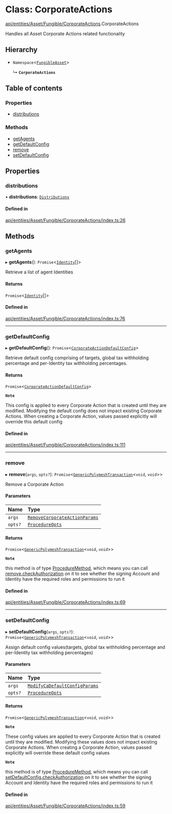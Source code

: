 # Class: CorporateActions

[api/entities/Asset/Fungible/CorporateActions](../wiki/api.entities.Asset.Fungible.CorporateActions).CorporateActions

Handles all Asset Corporate Actions related functionality

## Hierarchy

- `Namespace`\<[`FungibleAsset`](../wiki/api.entities.Asset.Fungible.FungibleAsset)\>

  ↳ **`CorporateActions`**

## Table of contents

### Properties

- [distributions](../wiki/api.entities.Asset.Fungible.CorporateActions.CorporateActions#distributions)

### Methods

- [getAgents](../wiki/api.entities.Asset.Fungible.CorporateActions.CorporateActions#getagents)
- [getDefaultConfig](../wiki/api.entities.Asset.Fungible.CorporateActions.CorporateActions#getdefaultconfig)
- [remove](../wiki/api.entities.Asset.Fungible.CorporateActions.CorporateActions#remove)
- [setDefaultConfig](../wiki/api.entities.Asset.Fungible.CorporateActions.CorporateActions#setdefaultconfig)

## Properties

### distributions

• **distributions**: [`Distributions`](../wiki/api.entities.Asset.Fungible.CorporateActions.Distributions.Distributions)

#### Defined in

[api/entities/Asset/Fungible/CorporateActions/index.ts:26](https://github.com/PolymeshAssociation/polymesh-sdk/blob/88db4a91/src/api/entities/Asset/Fungible/CorporateActions/index.ts#L26)

## Methods

### getAgents

▸ **getAgents**(): `Promise`\<[`Identity`](../wiki/api.entities.Identity.Identity)[]\>

Retrieve a list of agent Identities

#### Returns

`Promise`\<[`Identity`](../wiki/api.entities.Identity.Identity)[]\>

#### Defined in

[api/entities/Asset/Fungible/CorporateActions/index.ts:76](https://github.com/PolymeshAssociation/polymesh-sdk/blob/88db4a91/src/api/entities/Asset/Fungible/CorporateActions/index.ts#L76)

___

### getDefaultConfig

▸ **getDefaultConfig**(): `Promise`\<[`CorporateActionDefaultConfig`](../wiki/api.entities.Asset.Fungible.CorporateActions.types.CorporateActionDefaultConfig)\>

Retrieve default config comprising of targets, global tax withholding percentage and per-Identity tax withholding percentages.

#### Returns

`Promise`\<[`CorporateActionDefaultConfig`](../wiki/api.entities.Asset.Fungible.CorporateActions.types.CorporateActionDefaultConfig)\>

**`Note`**

This config is applied to every Corporate Action that is created until they are modified. Modifying the default config
  does not impact existing Corporate Actions.
  When creating a Corporate Action, values passed explicitly will override this default config

#### Defined in

[api/entities/Asset/Fungible/CorporateActions/index.ts:111](https://github.com/PolymeshAssociation/polymesh-sdk/blob/88db4a91/src/api/entities/Asset/Fungible/CorporateActions/index.ts#L111)

___

### remove

▸ **remove**(`args`, `opts?`): `Promise`\<[`GenericPolymeshTransaction`](../wiki/api.procedures.types#genericpolymeshtransaction)\<`void`, `void`\>\>

Remove a Corporate Action

#### Parameters

| Name | Type |
| :------ | :------ |
| `args` | [`RemoveCorporateActionParams`](../wiki/api.procedures.types.RemoveCorporateActionParams) |
| `opts?` | [`ProcedureOpts`](../wiki/api.procedures.types.ProcedureOpts) |

#### Returns

`Promise`\<[`GenericPolymeshTransaction`](../wiki/api.procedures.types#genericpolymeshtransaction)\<`void`, `void`\>\>

**`Note`**

this method is of type [ProcedureMethod](../wiki/api.procedures.types.ProcedureMethod), which means you can call [remove.checkAuthorization](../wiki/api.procedures.types.ProcedureMethod#checkauthorization)
  on it to see whether the signing Account and Identity have the required roles and permissions to run it

#### Defined in

[api/entities/Asset/Fungible/CorporateActions/index.ts:69](https://github.com/PolymeshAssociation/polymesh-sdk/blob/88db4a91/src/api/entities/Asset/Fungible/CorporateActions/index.ts#L69)

___

### setDefaultConfig

▸ **setDefaultConfig**(`args`, `opts?`): `Promise`\<[`GenericPolymeshTransaction`](../wiki/api.procedures.types#genericpolymeshtransaction)\<`void`, `void`\>\>

Assign default config values(targets, global tax withholding percentage and per-Identity tax withholding percentages)

#### Parameters

| Name | Type |
| :------ | :------ |
| `args` | [`ModifyCaDefaultConfigParams`](../wiki/api.procedures.types#modifycadefaultconfigparams) |
| `opts?` | [`ProcedureOpts`](../wiki/api.procedures.types.ProcedureOpts) |

#### Returns

`Promise`\<[`GenericPolymeshTransaction`](../wiki/api.procedures.types#genericpolymeshtransaction)\<`void`, `void`\>\>

**`Note`**

These config values are applied to every Corporate Action that is created until they are modified. Modifying these values
  does not impact existing Corporate Actions.
  When creating a Corporate Action, values passed explicitly will override these default config values

**`Note`**

this method is of type [ProcedureMethod](../wiki/api.procedures.types.ProcedureMethod), which means you can call [setDefaultConfig.checkAuthorization](../wiki/api.procedures.types.ProcedureMethod#checkauthorization)
  on it to see whether the signing Account and Identity have the required roles and permissions to run it

#### Defined in

[api/entities/Asset/Fungible/CorporateActions/index.ts:59](https://github.com/PolymeshAssociation/polymesh-sdk/blob/88db4a91/src/api/entities/Asset/Fungible/CorporateActions/index.ts#L59)
